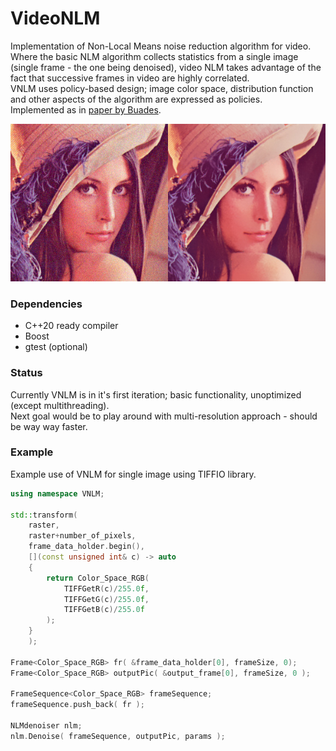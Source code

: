 # VideoNLM

Implementation of Non-Local Means noise reduction algorithm for video. Where the basic NLM algorithm collects statistics from a single image (single frame - the one being denoised), video NLM takes advantage of the fact that successive frames in video are highly correlated.<br/>
VNLM uses policy-based design; image color space, distribution function and other aspects of the algorithm are expressed as policies.<br/>
Implemented as in [paper by Buades](https://www.iro.umontreal.ca/~mignotte/IFT6150/Articles/Buades-NonLocal.pdf).<br />
<p align="center">
<img src="images/vnlm.jpg">
</p>

### Dependencies

* C++20 ready compiler<br/>
* Boost
* gtest (optional)

### Status

Currently VNLM is in it's first iteration; basic functionality, unoptimized (except multithreading).<br/>
Next goal would be to play around with multi-resolution approach - should be way way faster.

### Example

Example use of VNLM for single image using TIFFIO library.

```c++
using namespace VNLM;

std::transform(
	raster,
	raster+number_of_pixels,
	frame_data_holder.begin(),
	[](const unsigned int& c) -> auto
	{
		return Color_Space_RGB(
			TIFFGetR(c)/255.0f,
			TIFFGetG(c)/255.0f,
			TIFFGetB(c)/255.0f
		);
	}
	);

Frame<Color_Space_RGB> fr( &frame_data_holder[0], frameSize, 0);
Frame<Color_Space_RGB> outputPic( &output_frame[0], frameSize, 0 );

FrameSequence<Color_Space_RGB> frameSequence;
frameSequence.push_back( fr );

NLMdenoiser nlm;
nlm.Denoise( frameSequence, outputPic, params );
```


